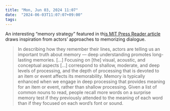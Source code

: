 ```yaml
---
title: "Mon, Jun 03, 2024 11:07"
date:  "2024-06-03T11:07:07+09:00"
tags:
---
```


An interesting “memory strategy” featured in th[is MIT Press Reader article](https://web.archive.org/web/20240531174702/https://thereader.mitpress.mit.edu/how-actors-remember-their-lines/) draws inspiration from actors’ approaches to memorizing dialogue.

> In describing how they remember their lines, actors are telling us an important truth about memory — deep understanding promotes long-lasting memories. [...] Focusing on [the] visual, acoustic, and conceptual aspects [...] correspond to shallow, moderate, and deep levels of processing, and the depth of processing that is devoted to an item or event affects its memorability. Memory is typically enhanced when we engage in deep processing that provides meaning for an item or event, rather than shallow processing. Given a list of common nouns to read, people recall more words on a surprise memory test if they previously attended to the meaning of each word than if they focused on each word’s font or sound.
